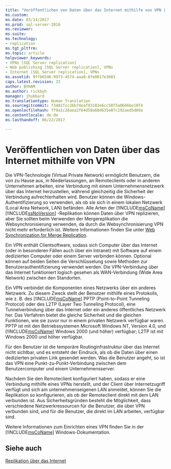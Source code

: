 ```yaml
---
title: "Veröffentlichen von Daten über das Internet mithilfe von VPN | Microsoft-Dokumentation"
ms.custom: 
ms.date: 03/14/2017
ms.prod: sql-server-2016
ms.reviewer: 
ms.suite: 
ms.technology:
- replication
ms.tgt_pltfrm: 
ms.topic: article
helpviewer_keywords:
- VPNs [SQL Server replication]
- Web publishing [SQL Server replication], VPNs
- Internet [SQL Server replication], VPNs
ms.assetid: 9ffb6546-9973-4574-aaa0-8fe0017e3601
caps.latest.revision: 33
author: BYHAM
ms.author: rickbyh
manager: jhubbard
ms.translationtype: Human Translation
ms.sourcegitcommit: f3481fcc2bb74eaf93182e6cc58f5a06666e10f4
ms.openlocfilehash: ff9a1c28aea2f64d58a68d635e07c192aed5d89a
ms.contentlocale: de-de
ms.lasthandoff: 06/22/2017

---
```

# <a name="publish-data-over-the-internet-using-vpn"></a>Veröffentlichen von Daten über das Internet mithilfe von VPN
  Die VPN-Technologie (Virtual Private Network) ermöglicht Benutzern, die von zu Hause aus, in Niederlassungen, an Remoteclients oder in anderen Unternehmen arbeiten, eine Verbindung mit einem Unternehmensnetzwerk über das Internet herzustellen, während gleichzeitig die Sicherheit der Verbindung aufrechterhalten wird. Benutzer können die Windows-Authentifizierung so verwenden, als ob sie sich in einem lokalen Netzwerk (Local Area Network, LAN) befänden. Alle Arten der [!INCLUDE[msCoName](../../includes/msconame-md.md)] [!INCLUDE[ssNoVersion](../../includes/ssnoversion-md.md)] -Replikation können Daten über VPN replizieren, aber Sie sollten beim Verwenden der Mergereplikation die Websynchronisierung verwenden, da durch die Websynchronisierung VPN nicht mehr erforderlich ist. Weitere Informationen finden Sie unter [Web Synchronization for Merge Replication](../../relational-databases/replication/web-synchronization-for-merge-replication.md).  
  
 Ein VPN enthält Clientsoftware, sodass sich Computer über das Internet (oder in besonderen Fällen auch über ein Intranet) mit Software auf einem dedizierten Computer oder einem Server verbinden können. Optional können auf beiden Seiten die Verschlüsselung sowie Methoden zur Benutzerauthentifizierung verwendet werden. Die VPN-Verbindung über das Internet funktioniert logisch gesehen als WAN-Verbindung (Wide Area Network) zwischen den Standorten.  
  
 Ein VPN verbindet die Komponenten eines Netzwerks über ein anderes Netzwerk. Zu diesem Zweck stellt der Benutzer mithilfe eines Protokolls, wie z. B. des [!INCLUDE[msCoName](../../includes/msconame-md.md)] PPTP (Point-to-Point Tunneling Protocol) oder des L2TP (Layer Two Tunneling Protocol), eine Tunnelverbindung über das Internet oder ein anderes öffentliches Netzwerk her. Das Verfahren bietet die gleiche Sicherheit und die gleichen Funktionen, wie sie zuvor nur in einem privaten Netzwerk verfügbar waren. PPTP ist mit den Betriebssystemen Microsoft Windows NT, Version 4.0, und [!INCLUDE[msCoName](../../includes/msconame-md.md)] Windows 2000 (und höher) verfügbar; L2TP ist mit Windows 2000 und höher verfügbar.  
  
 Für den Benutzer ist die temporäre Routinginfrastruktur über das Internet nicht sichtbar, und es entsteht der Eindruck, als ob die Daten über einen dedizierten privaten Link gesendet werden. Was die Benutzer angeht, so ist das VPN eine Punkt-zu-Punkt-Verbindung zwischen dem Benutzercomputer und einem Unternehmensserver.  
  
 Nachdem Sie den Remoteclient konfiguriert haben, sodass er eine Verbindung mithilfe eines VPNs herstellt, und der Client über Internetzugriff verfügt und sich am unternehmenseigenen LAN anmeldet, können Sie die Replikation so konfigurieren, als ob der Remoteclient direkt mit dem LAN verbunden ist. Aus Sicherheitsgründen besteht die Möglichkeit, dass verschiedene Netzwerkressourcen für die Benutzer, die über VPN verbunden sind, und für die Benutzer, die direkt im LAN arbeiten, verfügbar sind.  
  
 Weitere Informationen zum Einrichten eines VPN finden Sie in der [!INCLUDE[msCoName](../../includes/msconame-md.md)] Windows-Dokumentation.  
  
## <a name="see-also"></a>Siehe auch  
 [Replikation über das Internet](../../relational-databases/replication/replication-over-the-internet.md)  
  
  
